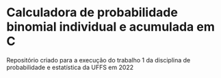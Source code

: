 # Calculadora de probabilidade binomial individual e acumulada em C

Repositório criado para a execução do trabalho 1 da disciplina de probabilidade e estatística da UFFS em 2022
